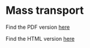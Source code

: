 # Mass transport

Find the PDF version [here](./polecon_mass_transport.pdf)

Find the HTML version [here](./polecon_mass_transport.html)
